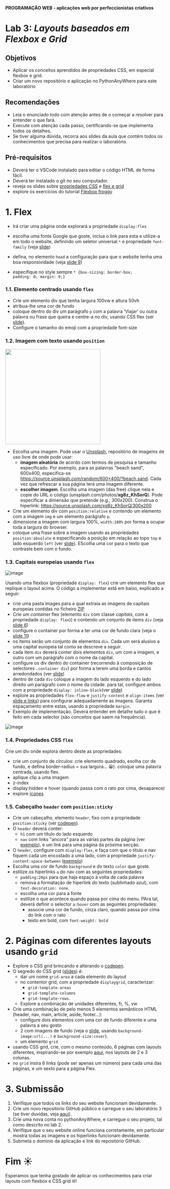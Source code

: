 **PROGRAMAÇÃO WEB - aplicações web por perfeccionistas criativos**
 
# Lab 3: *Layouts baseados em Flexbox e Grid* 

## Objetivos
* Aplicar os conceitos aprendidos de propriedades CSS, em especial flexbox e grid.
* Criar um novo repositório e aplicação no PythonAnyWhere para este laboratório

## Recomendações
* Leia o enunciado todo com atenção antes de o começar a resolver para entender o que fará.
* Execute com atenção cada passo, certificando-se que implementa todos os detalhes. 
* Se tiver alguma dúvida, recorra aos slides da aula que contêm todos os conhecimentos que precisa para realizar o laboratório.

## Pré-requisitos
* Deverá ter o VSCode instalado para editar o código HTML de forma fácil.
* Deverá ter instalado o git no seu computador.
* reveja os slides sobre [propriedades CSS](https://moodle.ensinolusofona.pt/pluginfile.php/549222/mod_label/intro/pw-02.5-propriedades-css.pdf) e [flex e grid](https://moodle.ensinolusofona.pt/pluginfile.php/549222/mod_label/intro/pw-02.6-propriedades-css-flex-grid-short.pdf)
* explore os exercícios do tutorial [Flexbox froggy](https://flexboxfroggy.com/)


# 1. Flex 

* Irá criar uma página onde explorará a propriedade <code>display:flex</code>

* escolha uma fonte Google que goste, inclua o link para esta e utilize-a em todo o website, definindo um seletor universal <code>*</code> e propriedade <code>font-family</code> (veja [slide](https://moodle.ensinolusofona.pt/pluginfile.php/318343/mod_label/intro/pw-02.5-propriedades-css.pdf#page=10))

* defina, no elemento <code>head</code> a configuração para que o website tenha uma boa responsividade (veja [slide 9](https://moodle.ensinolusofona.pt/pluginfile.php/318343/mod_label/intro/pw-02.7-design-responsivo.pdf#page=9))
* especifique no style sempre <code>* {box-sizing: border-box; padding: 0; margin: 0;}</code>

### 1.1. Elemento centrado usando <code>flex</code>

* Crie um elemento div que tenha largura 100vw e altura 50vh
* atribua-lhe uma cor de fundo
* coloque dentro do div um parágrafo <code>p</code> com a palavra 'Viajar' ou outra palavra ou frase que queira e centre-a no div, usando CSS flex (ser [slide](https://moodle.ensinolusofona.pt/pluginfile.php/549222/mod_label/intro/pw-02.6-propriedades-css-flex-grid-short.pdf#page=12)). 
* Configure o tamanho do emoji com a propriedade font-size


### 1.2. Imagem com texto usando <code>position</code>

<img src="https://user-images.githubusercontent.com/42048382/221723524-823851af-f4c9-467c-8d6f-3e3857dbbeed.png" width="300px">

* Escolha uma imagem. Pode usar o [Unsplash](https://unsplash.com/), repositório de imagems de uso livre de onde pode usar: 
   * **imagem aleatória** de acordo com termos de pesquisa e tamanho especificado. Por exemplo, para as palavras "beach sand", 600x400, especifica-se https://source.unsplash.com/random/600×400/?beach,sand. Cada vez que refrescar a sua página terá uma imagem diferente.
   * **escolher imagem**. Escolha uma imagem (das free) clique nela e copie do URL o código (unsplash.com/photos/**xg8z_KhSorQ**). Pode especificar a dimensão que pretende (e.g., 300x200). Construa o hiperlink: https://source.unsplash.com/xg8z_KhSorQ/300x200
* Crie um elemento div com <code>position:relative</code> e contendo um elemento com a imagem <code>img</code> e um elemento parágrafo <code>p</code>.
* dimensione a imagem com largura 100%, <code>width:100%</code> por forma a ocupar toda a largura do browser.
* coloque uma frase sobre a imagem usando as propriedades <code>position:absolute</code> e especificando a posição em relação ao topo <code>top</code> e lado esquerdo <code>left</code> (ver [slide](https://moodle.ensinolusofona.pt/pluginfile.php/549222/mod_label/intro/pw-02.5-propriedades-css.pdf#page=22)). EScolha uma cor para o texto que contraste bem com o fundo.


### 1.3. Capitais europeias usando <code>flex</code>

![image](https://user-images.githubusercontent.com/42048382/158489558-8f31368d-e15b-4a32-82c8-683ac6b2b482.png)

Usando uma flexbox (propriedade <code>display: flex</code>) crie um elemento flex que replique o layout acima. O código a implementar está em baixo, explicado a seguir:
* crie uma pasta images para a qual extraia as imagens de capitais europeias contidas no ficheiro [ZIP](https://github.com/ULHT-PW/pw-lab4-2022/blob/main/capitais.zip) 
* Crie um *container* flex (elemento <code>div</code> com classe *capitais*, com a propriedade <code>display: flex</code>)) e contendo um conjunto de items <code>div</code> (veja [slide 6](https://moodle.ensinolusofona.pt/pluginfile.php/549222/mod_label/intro/pw-02.6-propriedades-css-flex-grid-short.pdf#page=5))
* configure o container por forma a ter uma cor de fundo clara  (veja o [slide 11](https://moodle.ensinolusofona.pt/pluginfile.php/549222/mod_label/intro/pw-02.5-propriedades-css.pdf#page=11))
* os items serão um conjunto de elementos <code>div</code>. Cada um será alusivo a uma capital europeia tal como se descreve a seguir.
* cada item <code>div</code> deverá conter dois elementos <code>div</code>, um com a imagem, e outro com um parágrafo com o nome da capital. 
* configure os div dentro do container (recorrendo à composição de selectores <code>.container div</code>) por forma a terem uma borda e cantos arredondados (ver [slide](https://moodle.ensinolusofona.pt/pluginfile.php/549222/mod_label/intro/pw-02.5-propriedades-css.pdf#page=12))
* dentro de cada <code>div</code> coloque a imagem do lado esquerdo e do lado direito um parágrafo com o nome da cidade. para tal, configure ambos com a propriedade <code>display: inline-block</code>(ver [slide](https://moodle.ensinolusofona.pt/pluginfile.php/549222/mod_label/intro/pw-02.5-propriedades-css.pdf#page=17))
* explore as propriedades <code>flex-flow</code> e <code>justify-content</code> e <code>align-items</code> (ver [slide e links](https://moodle.ensinolusofona.pt/pluginfile.php/549222/mod_label/intro/pw-02.6-propriedades-css-flex-grid-short.pdf#page=10)) para configurar adequadamente as imagens. Garanta espaçamento entre estas, usando a propriedade <code>margin</code>. 
* Exemplo de implementação. Deverá entender em detalhe tudo o que é feito em cada selector (são conceitos que saem na frequência).

![image](https://user-images.githubusercontent.com/42048382/158496390-ad99c24c-dfe8-4030-b662-244a9eaec457.png)

### 1.4. Propriedades CSS <code>flex</code>

Crie um div onde explora dentro deste as propriedades:
* crie um conjunto de círculos: crie elemento quadrado, esolha cor de fundo, e defina border-radius = sua largura... 😀). coloque uma palavra centrada, usando flex.
* aplique clip a uma imagem
* z-index
* display:hidden e hover (quando passa com o rato por cima, desaparece)
* explore [ícones](https://moodle.ensinolusofona.pt/pluginfile.php/549222/mod_label/intro/pw-02.5-propriedades-css.pdf?time=1677539648106)

### 1.5. Cabeçalho <code>header</code> com <code>position:sticky</code>

* Crie um cabeçalho, elemento <code>header</code>, fixo com a propriedade <code>position:sticky</code> (ver [codepen](https://codepen.io/LucioStuder/pen/popNbpm?editors=1100)).  
* O <code>header</code> deverá conter:
    * <code>h1</code> com um título do lado esquerdo 
    * <code>nav</code> com links "ancora" para as várias partes da página (ver [exemplo](https://moodle.ensinolusofona.pt/pluginfile.php/549222/mod_label/intro/pw-02.1-html.pdf?time=1677056603525)), e um link para uma página da próxima secção.
* O <code>header</code>, configure com <code>display:flex</code>, e faça com que o titulo e nav fiquem cada um encostado a uma lado, com a propriedade <code>justify-content:space-between</code> ([exemplo](https://codepen.io/LucioStuder/pen/oNprRQd))
* Escolha uma cor de fundo <code>background</code> e do texto <code>color</code> que goste.
* estilize os hiperlinks <code>a</code> do nav com as seguintes propriedades:
    * <code>padding:20px</code> para que haja espaço à volta de cada palavra
    * remova a formatação de hiperlink do texto (sublinhado azul), com <code>text-decoration: none</code>.
    * escolha uma cor para a fonte
    * estilize o que acontece quando passa por cima do menu. PAra tal, deverá definir o selector <code>a:hover</code> com as seguintes propriedades:
        * associe uma cor de fundo, cinza claro, quando passa por cima do link com o rato
        * texto em bold, com  <code>font-weight: bold</code>


# 2. Páginas com diferentes layouts usando <code>grid</code>
* Explore o CSS grid brincando e alterando o [codepen](https://codepen.io/LucioStuder/pen/popowOY?editors=1100). 
* O segredo do CSS grid ([slides](https://moodle.ensinolusofona.pt/pluginfile.php/549222/mod_label/intro/pw-02.6-propriedades-css-flex-grid-short.pdf#page=26)) é:
    * dar um nome <code>grid-area</code> a cada elemento do layout  
    * no contentor grid, com a propriedade <code>displaygrid</code>, caracterizar:
        * <code>grid-template-areas</code>
        * <code>grid-template-columns</code> 
        * <code>grid-template-rows</code>.
    * Explore a combinação de unidades diferentes, fr, %, vw
* Crie uma combinação de pelo menos 5 elementos semânticos HTML (header, nav, main, article, aside, footer...):
    * configure dois elementos com uma cor de fundo diferente e uma palavra a seu gosto
    * 2 com imagens de fundo (veja o [slide](https://moodle.ensinolusofona.pt/pluginfile.php/549222/mod_label/intro/pw-02.5-propriedades-css.pdf?time=1677539648106#page=5), usando  <code>background-image:url(...)</code> e <code>background-size:cover</code>). 
    * um elemento <code>grid</code>
* usando CSS grid, crie, com o mesmo conteúdo, 6 páginas com layouts diferentes, inspirando-se por exemplo [aqui](https://developer.mozilla.org/en-US/docs/Learn/Common_questions/Design_and_accessibility/Common_web_layouts), nos layouts de 2 e 3 colunas.
* no <code>grid</code> insira 6 links (pode ser apenas um número) para cada uma das páginas, e um sexto para a página Flex. 

# 3. Submissão

1. Verifique que todos os links do seu website funcionam devidamente.
2. Crie um novo repositório GitHub público e carregue o seu laboratório 3 (se tiver duvidas, veja [aqui](https://github.com/ULHT-PW/git)).
3. Crie uma nova conta no pythonAnyWhere, e carregue o seu projeto, tal como descrito no lab 2.
4. Verifique que o seu website online funciona corretamente, em particular mostra todas as imagens e os hiperlinks funcionam devidamente.
5. Submeta o dominio da aplicação e link do repositório GitHub.


 # Fim ☀
 
Esperamos que tenha gostado de aplicar os conhecimentos para criar layouts com flexbox e CSS grid &#127760;!
